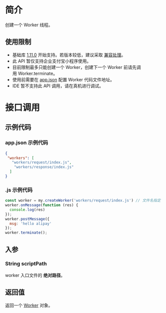 # 简介

创建一个 Worker 线程。

## 使用限制

- 基础库 [1.11.0](https://opendocs.alipay.com/mini/framework/lib) 开始支持。若版本较低，建议采取 [兼容处理](https://opendocs.alipay.com/mini/framework/compatibility)。
- 此 API 暂仅支持企业支付宝小程序使用。
- 目前限制最多只能创建一个 Worker，创建下一个 Worker 前请先调用 Worker.terminate。
- 使用前需要在 [app.json](https://opendocs.alipay.com/mini/framework/app-json#workers) 配置 Worker 代码文件地址。
- IDE 暂不支持此 API 调用，请在真机进行调试。

# 接口调用

## 示例代码

### app.json 示例代码
```json
{
 "workers": [
   "workers/request/index.js",
    "workers/response/index.js"
  ]
}
```

### .js 示例代码
```javascript
const worker = my.createWorker('workers/request/index.js') // 文件名指定 worker 的入口文件路径，绝对路径
worker.onMessage(function (res) {
  console.log(res)
});
worker.postMessage({
  msg: 'hello alipay'
});
worker.terminate();
```

## 入参

### String scriptPath
worker 入口文件的 **绝对路径**。

## 返回值
返回一个 [Worker](https://opendocs.alipay.com/mini/api/worker) 对象。
